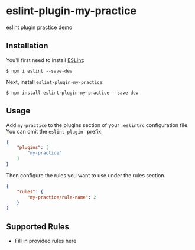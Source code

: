 # eslint-plugin-my-practice

eslint plugin practice demo

## Installation

You'll first need to install [ESLint](http://eslint.org):

```
$ npm i eslint --save-dev
```

Next, install `eslint-plugin-my-practice`:

```
$ npm install eslint-plugin-my-practice --save-dev
```


## Usage

Add `my-practice` to the plugins section of your `.eslintrc` configuration file. You can omit the `eslint-plugin-` prefix:

```json
{
    "plugins": [
        "my-practice"
    ]
}
```


Then configure the rules you want to use under the rules section.

```json
{
    "rules": {
        "my-practice/rule-name": 2
    }
}
```

## Supported Rules

* Fill in provided rules here





